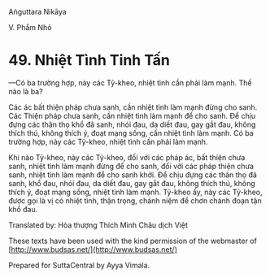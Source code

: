 Aṅguttara Nikāya

V. Phẩm Nhỏ

# 49. Nhiệt Tình Tinh Tấn

—Có ba trường hợp, này các Tỷ-kheo, nhiệt tình cần phải làm mạnh. Thế nào là ba?

Các ác bất thiện pháp chưa sanh, cần nhiệt tình làm mạnh đừng cho sanh. Các Thiện pháp chưa sanh, cần nhiệt tình làm mạnh để cho sanh. Ðể chịu đựng các thân thọ khổ đã sanh, nhói đau, da diết đau, gay gắt đau, không thích thú, không thích ý, đoạt mạng sống, cần nhiệt tình làm mạnh. Có ba trường hợp, này các Tỷ-kheo, nhiệt tình cần phải làm mạnh.

Khi nào Tỷ-kheo, này các Tỷ-kheo, đối với các pháp ác, bất thiện chưa sanh, nhiệt tình làm mạnh đừng để cho sanh, đối với các pháp thiện chưa sanh, nhiệt tình làm mạnh để cho sanh khởi. Ðể chịu đựng các thân thọ đã sanh, khổ đau, nhói đau, da diết đau, gay gắt đau, không thích thú, không thích ý, đoạt mạng sống, nhiệt tình làm mạnh. Tỷ-kheo ấy, này các Tỷ-kheo, được gọi là vị có nhiệt tình, thận trọng, chánh niệm để chơn chánh đoạn tận khổ đau.

Translated by: Hòa thượng Thích Minh Châu dịch Việt

These texts have been used with the kind permission of the webmaster of [http://www.budsas.net/](http://www.budsas.net/)

Prepared for SuttaCentral by Ayya Vimala.